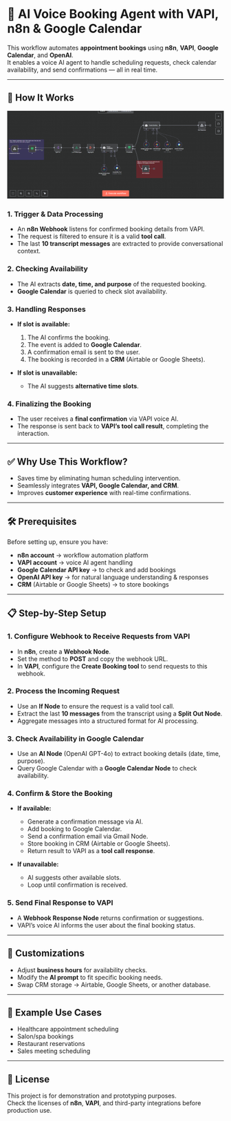 # 🤖 AI Voice Booking Agent with VAPI, n8n & Google Calendar

This workflow automates **appointment bookings** using **n8n**, **VAPI**, **Google Calendar**, and **OpenAI**.  
It enables a voice AI agent to handle scheduling requests, check calendar availability, and send confirmations — all in real time.

---

## 🚀 How It Works

![Workflow Screenshot](./workflow.png)

### 1. Trigger & Data Processing
- An **n8n Webhook** listens for confirmed booking details from VAPI.
- The request is filtered to ensure it is a valid **tool call**.
- The last **10 transcript messages** are extracted to provide conversational context.

### 2. Checking Availability
- The AI extracts **date, time, and purpose** of the requested booking.
- **Google Calendar** is queried to check slot availability.

### 3. Handling Responses
- **If slot is available:**
  1. The AI confirms the booking.
  2. The event is added to **Google Calendar**.
  3. A confirmation email is sent to the user.
  4. The booking is recorded in a **CRM** (Airtable or Google Sheets).

- **If slot is unavailable:**
  - The AI suggests **alternative time slots**.

### 4. Finalizing the Booking
- The user receives a **final confirmation** via VAPI voice AI.
- The response is sent back to **VAPI’s tool call result**, completing the interaction.

---

## ✅ Why Use This Workflow?

- Saves time by eliminating human scheduling intervention.  
- Seamlessly integrates **VAPI, Google Calendar, and CRM**.  
- Improves **customer experience** with real-time confirmations.  

---

## 🛠️ Prerequisites

Before setting up, ensure you have:

- **n8n account** → workflow automation platform  
- **VAPI account** → voice AI agent handling  
- **Google Calendar API key** → to check and add bookings  
- **OpenAI API key** → for natural language understanding & responses  
- **CRM** (Airtable or Google Sheets) → to store bookings  

---

## 📋 Step-by-Step Setup

### 1. Configure Webhook to Receive Requests from VAPI
- In **n8n**, create a **Webhook Node**.  
- Set the method to **POST** and copy the webhook URL.  
- In **VAPI**, configure the **Create Booking tool** to send requests to this webhook.  

### 2. Process the Incoming Request
- Use an **If Node** to ensure the request is a valid tool call.  
- Extract the last **10 messages** from the transcript using a **Split Out Node**.  
- Aggregate messages into a structured format for AI processing.  

### 3. Check Availability in Google Calendar
- Use an **AI Node** (OpenAI GPT-4o) to extract booking details (date, time, purpose).  
- Query Google Calendar with a **Google Calendar Node** to check availability.  

### 4. Confirm & Store the Booking
- **If available:**
  - Generate a confirmation message via AI.  
  - Add booking to Google Calendar.  
  - Send a confirmation email via Gmail Node.  
  - Store booking in CRM (Airtable or Google Sheets).  
  - Return result to VAPI as a **tool call response**.  

- **If unavailable:**
  - AI suggests other available slots.  
  - Loop until confirmation is received.  

### 5. Send Final Response to VAPI
- A **Webhook Response Node** returns confirmation or suggestions.  
- VAPI’s voice AI informs the user about the final booking status.  

---

## 🎨 Customizations

- Adjust **business hours** for availability checks.  
- Modify the **AI prompt** to fit specific booking needs.  
- Swap CRM storage → Airtable, Google Sheets, or another database.  

---

## 📌 Example Use Cases

- Healthcare appointment scheduling  
- Salon/spa bookings  
- Restaurant reservations  
- Sales meeting scheduling  

---

## 📜 License

This project is for demonstration and prototyping purposes.  
Check the licenses of **n8n**, **VAPI**, and third-party integrations before production use.
